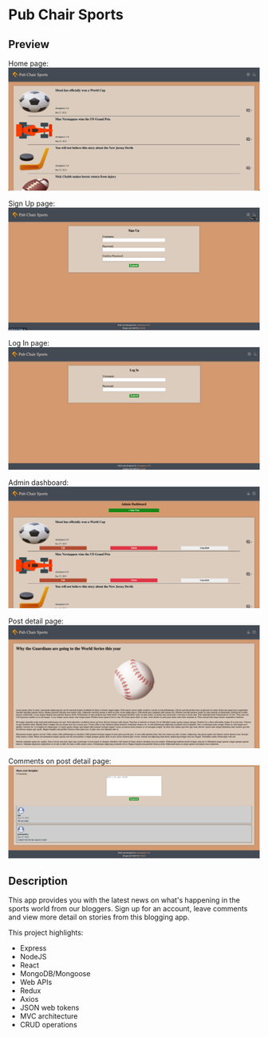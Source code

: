 # Pub Chair Sports

## Preview

Home page:
![Alt text](./client/src/assets/images/homepage.png)

Sign Up page:
![Alt text](./client/src/assets/images/signUpPage.png)

Log In page:
![Alt text](./client/src/assets/images/logInPage.png)

Admin dashboard:
![Alt text](./client/src/assets/images/adminPage.png)

Post detail page:
![Alt text](./client/src/assets/images/postDetail.png)

Comments on post detail page:
![Alt text](./client/src/assets/images/comments.png)

## Description

This app provides you with the latest news on what's happening in the sports world from our bloggers. Sign up for an account, leave comments and view more detail on stories from this blogging app.

This project highlights:

- Express
- NodeJS
- React
- MongoDB/Mongoose
- Web APIs
- Redux
- Axios
- JSON web tokens
- MVC architecture
- CRUD operations
